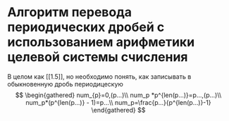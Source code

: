 # Алгоритм перевода периодических дробей с использованием арифметики целевой системы счисления

В целом как [[1.5]], но необходимо понять, как записывать в обыкновенную дробь периодицескую
$$
\begin{gathered}
num_{p}=0,(p...)\\
num_p *p^{len(p...)}=p...,(p...)\\
num_p*(p^{len(p...)} - 1)=p...\\
num_p=\frac{p...}{p^{len(p...)}-1}
\end{gathered}
$$
